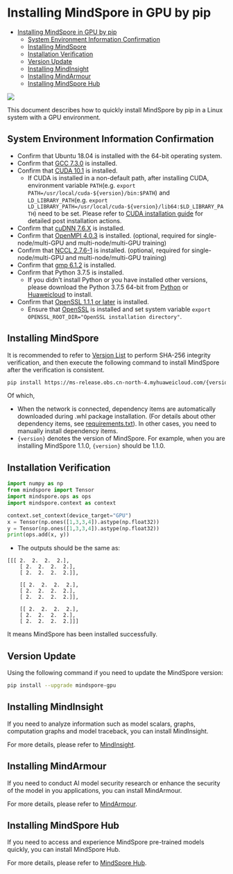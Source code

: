 # Installing MindSpore in GPU by pip

<!-- TOC -->

- [Installing MindSpore in GPU by pip](#installing-mindspore-in-gpu-by-pip)
    - [System Environment Information Confirmation](#system-environment-information-confirmation)
    - [Installing MindSpore](#installing-mindspore)
    - [Installation Verification](#installation-verification)
    - [Version Update](#version-update)
    - [Installing MindInsight](#installing-mindinsight)
    - [Installing MindArmour](#installing-mindarmour)
    - [Installing MindSpore Hub](#installing-mindspore-hub)

<!-- /TOC -->

<a href="https://gitee.com/mindspore/docs/blob/r1.2/install/mindspore_gpu_install_pip_en.md" target="_blank"><img src="https://gitee.com/mindspore/docs/raw/r1.2/resource/_static/logo_source.png"></a>

This document describes how to quickly install MindSpore by pip in a Linux system with a GPU environment.

## System Environment Information Confirmation

- Confirm that Ubuntu 18.04 is installed with the 64-bit operating system.
- Confirm that [GCC 7.3.0](http://ftp.gnu.org/gnu/gcc/gcc-7.3.0/gcc-7.3.0.tar.gz) is installed.
- Confirm that [CUDA 10.1](https://developer.nvidia.com/cuda-10.1-download-archive-base) is installed.
    - If CUDA is installed in a non-default path, after installing CUDA, environment variable `PATH`(e.g. `export PATH=/usr/local/cuda-${version}/bin:$PATH`) and `LD_LIBRARY_PATH`(e.g. `export LD_LIBRARY_PATH=/usr/local/cuda-${version}/lib64:$LD_LIBRARY_PATH`) need to be set. Please refer to [CUDA installation guide](https://docs.nvidia.com/cuda/cuda-installation-guide-linux/index.html#post-installation-actions) for detailed post installation actions.
- Confirm that [cuDNN 7.6.X](https://developer.nvidia.com/rdp/cudnn-archive) is installed.
- Confirm that [OpenMPI 4.0.3](https://www.open-mpi.org/faq/?category=building#easy-build) is installed. (optional, required for single-node/multi-GPU and multi-node/multi-GPU training)
- Confirm that [NCCL 2.7.6-1](https://docs.nvidia.com/deeplearning/sdk/nccl-install-guide/index.html#debian) is installed. (optional, required for single-node/multi-GPU and multi-node/multi-GPU training)
- Confirm that [gmp 6.1.2](https://gmplib.org/download/gmp/gmp-6.1.2.tar.xz) is installed.
- Confirm that Python 3.7.5 is installed.
    - If you didn't install Python or you have installed other versions, please download the Python 3.7.5 64-bit from [Python](https://www.python.org/ftp/python/3.7.5/Python-3.7.5.tgz) or [Huaweicloud](https://mirrors.huaweicloud.com/python/3.7.5/Python-3.7.5.tgz) to install.
- Confirm that [OpenSSL 1.1.1 or later](https://github.com/openssl/openssl.git) is installed.
    - Ensure that [OpenSSL](https://github.com/openssl/openssl) is installed and set system variable `export OPENSSL_ROOT_DIR="OpenSSL installation directory"`.

## Installing MindSpore

It is recommended to refer to [Version List](https://www.mindspore.cn/versions/en) to perform SHA-256 integrity verification, and then execute the following command to install MindSpore after the verification is consistent.

```bash
pip install https://ms-release.obs.cn-north-4.myhuaweicloud.com/{version}/MindSpore/gpu/ubuntu_x86/cuda-10.1/mindspore_gpu-{version}-cp37-cp37m-linux_x86_64.whl --trusted-host ms-release.obs.cn-north-4.myhuaweicloud.com -i https://pypi.tuna.tsinghua.edu.cn/simple
```

Of which,

- When the network is connected, dependency items are automatically downloaded during .whl package installation. (For details about other dependency items, see [requirements.txt](https://gitee.com/mindspore/mindspore/blob/r1.2/requirements.txt)). In other cases, you need to manually install dependency items.  
- `{version}` denotes the version of MindSpore. For example, when you are installing MindSpore 1.1.0, `{version}` should be 1.1.0.  

## Installation Verification

```python
import numpy as np
from mindspore import Tensor
import mindspore.ops as ops
import mindspore.context as context

context.set_context(device_target="GPU")
x = Tensor(np.ones([1,3,3,4]).astype(np.float32))
y = Tensor(np.ones([1,3,3,4]).astype(np.float32))
print(ops.add(x, y))
```

- The outputs should be the same as:

```text
[[[ 2.  2.  2.  2.],
    [ 2.  2.  2.  2.],
    [ 2.  2.  2.  2.]],

    [[ 2.  2.  2.  2.],
    [ 2.  2.  2.  2.],
    [ 2.  2.  2.  2.]],

    [[ 2.  2.  2.  2.],
    [ 2.  2.  2.  2.],
    [ 2.  2.  2.  2.]]]
```

It means MindSpore has been installed successfully.

## Version Update

Using the following command if you need to update the MindSpore version:

```bash
pip install --upgrade mindspore-gpu
```

## Installing MindInsight

If you need to analyze information such as model scalars, graphs, computation graphs and model traceback, you can install MindInsight.

For more details, please refer to [MindInsight](https://gitee.com/mindspore/mindinsight/blob/r1.2/README.md).

## Installing MindArmour

If you need to conduct AI model security research or enhance the security of the model in you applications, you can install MindArmour.

For more details, please refer to [MindArmour](https://gitee.com/mindspore/mindarmour/blob/r1.2/README.md).

## Installing MindSpore Hub

If you need to access and experience MindSpore pre-trained models quickly, you can install MindSpore Hub.

For more details, please refer to [MindSpore Hub](https://gitee.com/mindspore/hub/blob/r1.2/README.md).
